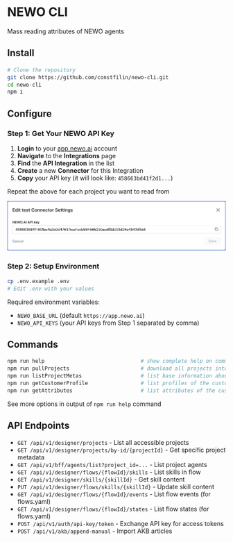 # NEWO CLI

Mass reading attributes of NEWO agents

## Install
```bash
# Clone the repository
git clone https://github.com/constfilin/newo-cli.git
cd newo-cli
npm i
```

## Configure

### Step 1: Get Your NEWO API Key
1. **Login** to your [app.newo.ai](https://app.newo.ai) account
2. **Navigate** to the **Integrations** page
3. **Find** the **API Integration** in the list
4. **Create** a new **Connector** for this Integration
5. **Copy** your API key (it will look like: `458663bd41f2d1...`)

Repeat the above for each project you want to read from

![How to get your NEWO API Key](assets/newo-api-key.png)

### Step 2: Setup Environment
```bash
cp .env.example .env
# Edit .env with your values
```

Required environment variables:
- `NEWO_BASE_URL` (default `https://app.newo.ai`)
- `NEWO_API_KEYS` (your API keys from Step 1 separated by comma)

## Commands
```bash
npm run help                               # show complete help on command line options
npm run pullProjects                       # download all projects into ./projects/ or into NEWO_PROJECTS_DIR
npm run listProjectMetas                   # list base information about projects for each customer
npm run getCustomerProfile                 # list profiles of the customers
npm run getAttributes                      # list attributes of the customers
```
See more options in output of `npm run help` command

## API Endpoints
- `GET /api/v1/designer/projects` - List all accessible projects
- `GET /api/v1/designer/projects/by-id/{projectId}` - Get specific project metadata
- `GET /api/v1/bff/agents/list?project_id=...` - List project agents
- `GET /api/v1/designer/flows/{flowId}/skills` - List skills in flow
- `GET /api/v1/designer/skills/{skillId}` - Get skill content
- `PUT /api/v1/designer/flows/skills/{skillId}` - Update skill content
- `GET /api/v1/designer/flows/{flowId}/events` - List flow events (for flows.yaml)
- `GET /api/v1/designer/flows/{flowId}/states` - List flow states (for flows.yaml)
- `POST /api/v1/auth/api-key/token` - Exchange API key for access tokens
- `POST /api/v1/akb/append-manual` - Import AKB articles